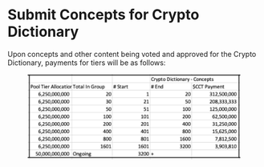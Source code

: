 # Submit Concepts for Crypto Dictionary

Upon concepts and other content being voted and approved for the Crypto Dictionary, payments for tiers will be as follows:

<figure><img src="../../.gitbook/assets/Picture122.png" alt=""><figcaption></figcaption></figure>
